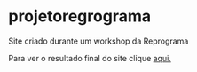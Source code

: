 # projetoregrograma
Site criado durante um workshop da Reprograma

Para ver o resultado final do site clique <a target="_blank" href="https://raqcalazans.github.io/PagePessoalReprograma/">aqui.</a>
